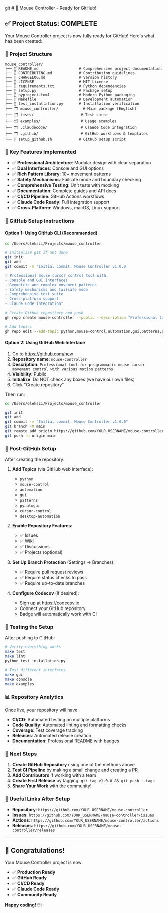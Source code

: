  git # 🎉 Mouse Controller - Ready for GitHub!

## ✅ Project Status: COMPLETE

Your Mouse Controller project is now fully ready for GitHub! Here's what has been created:

### 📁 Project Structure
```
mouse_controller/
├── 📄 README.md                  # Comprehensive project documentation
├── 📄 CONTRIBUTING.md            # Contribution guidelines
├── 📄 CHANGELOG.md               # Version history
├── 📄 LICENSE                    # MIT License
├── 📄 requirements.txt           # Python dependencies
├── 📄 setup.py                   # Package setup
├── 📄 pyproject.toml             # Modern Python packaging
├── 📄 Makefile                   # Development automation
├── 📄 test_installation.py       # Installation verification
├── 🗂️ mouse_controller/           # Main package (English)
├── 🗂️ tests/                     # Test suite
├── 🗂️ examples/                  # Usage examples
├── 🗂️ .claudecode/               # Claude Code integration
├── 🗂️ .github/                   # GitHub workflows & templates
└── 📄 setup_github.sh            # GitHub setup script
```

### 🌟 Key Features Implemented
- ✅ **Professional Architecture**: Modular design with clear separation
- ✅ **Dual Interfaces**: Console and GUI options
- ✅ **Rich Pattern Library**: 10+ movement patterns
- ✅ **Safety Mechanisms**: Failsafe mode and boundary checking
- ✅ **Comprehensive Testing**: Unit tests with mocking
- ✅ **Documentation**: Complete guides and API docs
- ✅ **CI/CD Pipeline**: GitHub Actions workflows
- ✅ **Claude Code Ready**: Full integration support
- ✅ **Cross-Platform**: Windows, macOS, Linux support

### 🚀 GitHub Setup Instructions

#### Option 1: Using GitHub CLI (Recommended)
```bash
cd /Users/oleksii/Projects/mouse_controller

# Initialize git if not done
git init
git add .
git commit -m "Initial commit: Mouse Controller v1.0.0

🖱️ Professional mouse cursor control tool with:
- Console and GUI interfaces  
- Geometric and complex movement patterns
- Safety mechanisms and failsafe mode
- Comprehensive test suite
- Cross-platform support
- Claude Code integration"

# Create GitHub repository and push
gh repo create mouse-controller --public --description "Professional tool for programmatic mouse cursor movement control with various motion patterns" --push

# Add topics
gh repo edit --add-topic python,mouse-control,automation,gui,patterns,pyautogui,cursor-control,desktop-automation
```

#### Option 2: Using GitHub Web Interface
1. Go to https://github.com/new
2. **Repository name**: `mouse-controller`
3. **Description**: `Professional tool for programmatic mouse cursor movement control with various motion patterns`
4. **Visibility**: Public
5. **Initialize**: Do NOT check any boxes (we have our own files)
6. Click "Create repository"

Then run:
```bash
cd /Users/oleksii/Projects/mouse_controller

git init
git add .
git commit -m "Initial commit: Mouse Controller v1.0.0"
git branch -M main
git remote add origin https://github.com/YOUR_USERNAME/mouse-controller.git
git push -u origin main
```

### 🔧 Post-GitHub Setup

After creating the repository:

1. **Add Topics** (via GitHub web interface):
   - `python`
   - `mouse-control` 
   - `automation`
   - `gui`
   - `patterns`
   - `pyautogui`
   - `cursor-control`
   - `desktop-automation`

2. **Enable Repository Features**:
   - ✅ Issues
   - ✅ Wiki
   - ✅ Discussions
   - ✅ Projects (optional)

3. **Set Up Branch Protection** (Settings → Branches):
   - ✅ Require pull request reviews
   - ✅ Require status checks to pass
   - ✅ Require up-to-date branches

4. **Configure Codecov** (if desired):
   - Sign up at https://codecov.io
   - Connect your GitHub repository
   - Badge will automatically work with CI

### 🧪 Testing the Setup

After pushing to GitHub:
```bash
# Verify everything works
make test
make lint
python test_installation.py

# Test different interfaces
make gui
make console  
make examples
```

### 📊 Repository Analytics

Once live, your repository will have:
- **CI/CD**: Automated testing on multiple platforms
- **Code Quality**: Automated linting and formatting checks
- **Coverage**: Test coverage tracking
- **Releases**: Automated release creation
- **Documentation**: Professional README with badges

### 🎯 Next Steps

1. **Create GitHub Repository** using one of the methods above
2. **Test CI Pipeline** by making a small change and creating a PR
3. **Add Contributors** if working with a team
4. **Create First Release** by tagging: `git tag v1.0.0 && git push --tags`
5. **Share Your Work** with the community!

### 🔗 Useful Links After Setup

- **Repository**: `https://github.com/YOUR_USERNAME/mouse-controller`
- **Issues**: `https://github.com/YOUR_USERNAME/mouse-controller/issues`
- **Actions**: `https://github.com/YOUR_USERNAME/mouse-controller/actions`
- **Releases**: `https://github.com/YOUR_USERNAME/mouse-controller/releases`

---

## 🎉 Congratulations!

Your Mouse Controller project is now:
- ✅ **Production Ready**
- ✅ **GitHub Ready** 
- ✅ **CI/CD Ready**
- ✅ **Claude Code Ready**
- ✅ **Community Ready**

**Happy coding!** 🖱️✨
